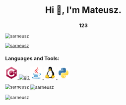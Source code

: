 <h1 align="center">Hi 👋, I'm Mateusz.</h1>
<h3 align="center">123</h3>

<p align="left"> <img src="https://komarev.com/ghpvc/?username=sarneusz&label=Profile%20views&color=0e75b6&style=flat" alt="sarneusz" /> </p>

<p align="left"> <a href="https://github.com/ryo-ma/github-profile-trophy"><img src="https://github-profile-trophy.vercel.app/?username=sarneusz" alt="sarneusz" /></a> </p>


<h3 align="left">Languages and Tools:</h3>
<p align="left"> <a href="https://www.w3schools.com/cpp/" target="_blank"> <img src="https://raw.githubusercontent.com/devicons/devicon/master/icons/cplusplus/cplusplus-original.svg" alt="cplusplus" width="40" height="40"/> </a> <a href="https://git-scm.com/" target="_blank"> <img src="https://www.vectorlogo.zone/logos/git-scm/git-scm-icon.svg" alt="git" width="40" height="40"/> </a> <a href="https://www.java.com" target="_blank"> <img src="https://raw.githubusercontent.com/devicons/devicon/master/icons/java/java-original.svg" alt="java" width="40" height="40"/> </a> <a href="https://www.linux.org/" target="_blank"> <img src="https://raw.githubusercontent.com/devicons/devicon/master/icons/linux/linux-original.svg" alt="linux" width="40" height="40"/> </a> <a href="https://www.python.org" target="_blank"> <img src="https://raw.githubusercontent.com/devicons/devicon/master/icons/python/python-original.svg" alt="python" width="40" height="40"/> </a> </p>

<p><img align="left" src="https://github-readme-stats.vercel.app/api/top-langs?username=sarneusz&show_icons=true&locale=en&layout=compact" alt="sarneusz" /></p>

<p>&nbsp;<img align="center" src="https://github-readme-stats.vercel.app/api?username=sarneusz&show_icons=true&locale=en" alt="sarneusz" /></p>

<p><img align="center" src="https://github-readme-streak-stats.herokuapp.com/?user=sarneusz&" alt="sarneusz" /></p>
